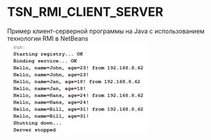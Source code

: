 # TSN_RMI_CLIENT_SERVER
Пример клиент-серверной программы на Java с использованием технологии RMI в NetBeans
![screenshot](screenshot.png)
